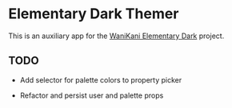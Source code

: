 # Elementary Dark Themer

This is an auxiliary app for the [WaniKani Elementary
Dark](https://github.com/Sepitus-exe/WKElementaryDark) project.

## TODO

- Add selector for palette colors to property picker

- Refactor and persist user and palette props

